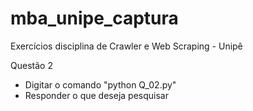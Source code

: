 # mba_unipe_captura

Exercícios disciplina de Crawler e Web Scraping - Unipê

Questão 2
- Digitar o comando "python Q_02.py"
- Responder o que deseja pesquisar
